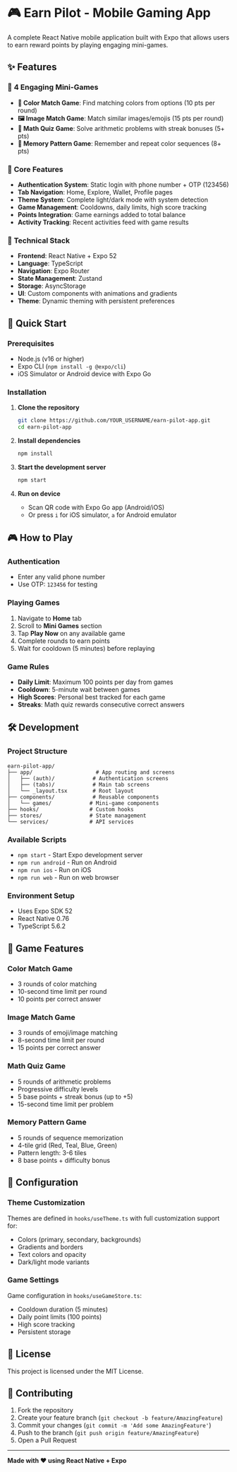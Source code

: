 # 🎮 Earn Pilot - Mobile Gaming App

A complete React Native mobile application built with Expo that allows users to earn reward points by playing engaging mini-games.

## ✨ Features

### 🎯 **4 Engaging Mini-Games**
- **🎨 Color Match Game**: Find matching colors from options (10 pts per round)
- **🖼️ Image Match Game**: Match similar images/emojis (15 pts per round)
- **🧮 Math Quiz Game**: Solve arithmetic problems with streak bonuses (5+ pts)
- **🧠 Memory Pattern Game**: Remember and repeat color sequences (8+ pts)

### 🔧 **Core Features**
- **Authentication System**: Static login with phone number + OTP (123456)
- **Tab Navigation**: Home, Explore, Wallet, Profile pages
- **Theme System**: Complete light/dark mode with system detection
- **Game Management**: Cooldowns, daily limits, high score tracking
- **Points Integration**: Game earnings added to total balance
- **Activity Tracking**: Recent activities feed with game results

### 📱 **Technical Stack**
- **Frontend**: React Native + Expo 52
- **Language**: TypeScript
- **Navigation**: Expo Router
- **State Management**: Zustand
- **Storage**: AsyncStorage
- **UI**: Custom components with animations and gradients
- **Theme**: Dynamic theming with persistent preferences

## 🚀 Quick Start

### Prerequisites
- Node.js (v16 or higher)
- Expo CLI (`npm install -g @expo/cli`)
- iOS Simulator or Android device with Expo Go

### Installation

1. **Clone the repository**
   ```bash
   git clone https://github.com/YOUR_USERNAME/earn-pilot-app.git
   cd earn-pilot-app
   ```

2. **Install dependencies**
   ```bash
   npm install
   ```

3. **Start the development server**
   ```bash
   npm start
   ```

4. **Run on device**
   - Scan QR code with Expo Go app (Android/iOS)
   - Or press `i` for iOS simulator, `a` for Android emulator

## 🎮 How to Play

### Authentication
- Enter any valid phone number
- Use OTP: `123456` for testing

### Playing Games
1. Navigate to **Home** tab
2. Scroll to **Mini Games** section
3. Tap **Play Now** on any available game
4. Complete rounds to earn points
5. Wait for cooldown (5 minutes) before replaying

### Game Rules
- **Daily Limit**: Maximum 100 points per day from games
- **Cooldown**: 5-minute wait between games
- **High Scores**: Personal best tracked for each game
- **Streaks**: Math quiz rewards consecutive correct answers

## 🛠️ Development

### Project Structure
```
earn-pilot-app/
├── app/                    # App routing and screens
│   ├── (auth)/            # Authentication screens
│   ├── (tabs)/            # Main tab screens
│   └── _layout.tsx        # Root layout
├── components/            # Reusable components
│   └── games/            # Mini-game components
├── hooks/                # Custom hooks
├── stores/               # State management
└── services/             # API services
```

### Available Scripts
- `npm start` - Start Expo development server
- `npm run android` - Run on Android
- `npm run ios` - Run on iOS
- `npm run web` - Run on web browser

### Environment Setup
- Uses Expo SDK 52
- React Native 0.76
- TypeScript 5.6.2

## 🎯 Game Features

### Color Match Game
- 3 rounds of color matching
- 10-second time limit per round
- 10 points per correct answer

### Image Match Game  
- 3 rounds of emoji/image matching
- 8-second time limit per round
- 15 points per correct answer

### Math Quiz Game
- 5 rounds of arithmetic problems
- Progressive difficulty levels
- 5 base points + streak bonus (up to +5)
- 15-second time limit per problem

### Memory Pattern Game
- 5 rounds of sequence memorization
- 4-tile grid (Red, Teal, Blue, Green)
- Pattern length: 3-6 tiles
- 8 base points + difficulty bonus

## 🔧 Configuration

### Theme Customization
Themes are defined in `hooks/useTheme.ts` with full customization support for:
- Colors (primary, secondary, backgrounds)
- Gradients and borders
- Text colors and opacity
- Dark/light mode variants

### Game Settings
Game configuration in `hooks/useGameStore.ts`:
- Cooldown duration (5 minutes)
- Daily point limits (100 points)
- High score tracking
- Persistent storage

## 📄 License

This project is licensed under the MIT License.

## 🤝 Contributing

1. Fork the repository
2. Create your feature branch (`git checkout -b feature/AmazingFeature`)
3. Commit your changes (`git commit -m 'Add some AmazingFeature'`)
4. Push to the branch (`git push origin feature/AmazingFeature`)
5. Open a Pull Request

---

**Made with ❤️ using React Native + Expo**
